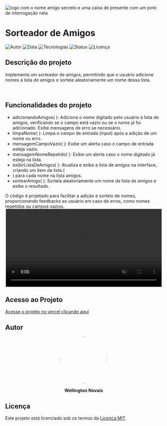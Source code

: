 ![logo com o nome amigo secreto e uma caixa de presente com um poto de interrogação nela](https://github.com/user-attachments/assets/7403b769-9fc8-448e-a14d-38e98d316d57)
# Sorteador de Amigos

![Autor](https://img.shields.io/badge/Autor-Wellington%20Novais-blue)
![Data](https://img.shields.io/badge/Data-07%2F02%2F2025-green)
![Tecnologias](https://img.shields.io/badge/Tecnologias-HTML%20%7C%20CSS%20%7C%20JavaScript-yellow)
![Status](https://img.shields.io/badge/Status-Em%20desenvolvimento-orange)
![Licença](https://img.shields.io/badge/Licença-MIT-lightgrey)
<br>
<h2>Descrição do projeto</h2>
  <p>Implementa um sorteador de amigos, permitindo que o usuário adicione nomes à lista de amigos e sorteie aleatoriamente um nome dessa lista.</p>
<br>
<h2>Funcionalidades do projeto</h2>
  <ul>
    <li>adicionandoAmigos( ): Adiciona o nome digitado pelo usuário à lista de amigos, verificando se o campo está vazio ou se o nome já foi adicionado. Exibe mensagens de erro se necessário.</li>
    <li>limpaNome( ): Limpa o campo de entrada (input) após a adição de um nome ou erro.</li>
    <li>mensagemCampoVazio( ): Exibe um alerta caso o campo de entrada esteja vazio.</li>
    <li>mensagemNomeRepetido( ): Exibe um alerta caso o nome digitado já esteja na lista.</li>
    <li>exibirListaDeAmigos( ): Atualiza e exibe a lista de amigos na interface, criando um item de lista (<li>) para cada nome na lista amigos.</li>
    <li>sortearAmigo( ): Sorteia aleatoriamente um nome da lista de amigos e exibe o resultado.</li>
  </ul>
O código é projetado para facilitar a adição e sorteio de nomes, proporcionando feedbacks ao usuário em caso de erros, como nomes repetidos ou campos vazios.

<div align="center">
  <video src="https://github.com/user-attachments/assets/a8df152a-2246-485b-9305-e334b7040268" autoplay loop muted playsinline width="500"></video>
</div>

<h2>Acesso ao Projeto</h2>

[Acesse o projeto no vercel clicando aqui](https://challenge-amigo-secreto-pt-main-gray.vercel.app/)

## Autor

<p align="center">
  <img src="https://github.com/user-attachments/assets/5e044296-dbb9-49e5-bd37-e2f0e6d4b755" width="150" style="border-radius: 50%;">
</p>

<p align="center">
  <strong>Wellington Novais</strong>
</p>

## Licença

Este projeto está licenciado sob os termos da [Licença MIT](https://opensource.org/licenses/MIT).  
